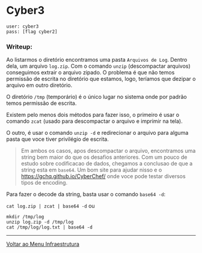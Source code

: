 # Cyber3

```
user: cyber3
pass: [flag cyber2]
```
### Writeup:

Ao listarmos o diretório encontramos uma pasta `Arquivos de Log`.
Dentro dela, um arquivo `log.zip`.
Com o comando `unzip` (descompactar arquivos) conseguimos extrair o arquivo zipado.
O problema é que não temos permissão de escrita no diretório que estamos, logo, teríamos que dezipar o arquivo em outro diretório.

O diretório `/tmp` (temporário) é o único lugar no sistema onde por padrão temos permissão de escrita.

Existem pelo menos dois métodos para fazer isso, o primeiro é usar o comando `zcat` (usado para descompactar o arquivo e imprimir na tela).

O outro, é usar o comando `unzip -d` e redirecionar o arquivo para alguma pasta que voce tiver privilégio de escrita.

>Em ambos os casos, apos descompactar o arquivo, encontramos uma string bem maior do que os desafios anteriores. Com um pouco de estudo sobre codificacao de dados, chegamos a conclusao de que a string esta em `base64`. Um bom site para ajudar nisso e o https://gchq.github.io/CyberChef/ onde voce pode testar diversos tipos de encoding.

Para fazer o decode da string, basta usar o comando `base64 -d`:

`cat log.zip | zcat | base64 -d`
ou
```
mkdir /tmp/log
unzip log.zip -d /tmp/log
cat /tmp/log/log.txt | base64 -d
```

---

[Voltar ao Menu Infraestrutura](https://writeup.insidersec.io/infraestrutura)